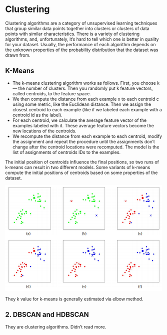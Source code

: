 # Clustering

Clustering algorithms are a category of unsupervised learning techniques that group similar data points together into clusters or clusters of data points with similar characteristics. There is a variety of clustering algorithms, and, unfortunately, it’s hard to tell which one is better in quality for your dataset. Usually, the performance of each algorithm depends on the unknown properties of the probability distribution that the dataset was drawn from.

## K-Means
- The k-means clustering algorithm works as follows. First, you choose k — the number of clusters. Then you randomly put k feature vectors, called centroids, to the feature space. 
- We then compute the distance from each example x to each centroid c using some metric, like the Euclidean distance. Then we assign the closest centroid to each example (like if we labeled each example with a centroid id as the label).
- For each centroid, we calculate the average feature vector of the examples labeled with it. These average feature vectors become the new locations of the centroids.
- We recompute the distance from each example to each centroid, modify the assignment and repeat the procedure until the assignments don’t change after the centroid locations were recomputed. The model is the list of assignments of centroids IDs to the examples. 

The initial position of centroids influence the final positions, so two runs of k-means can result in two different models. Some variants of k-means compute the initial positions of centroids based on some properties of the dataset.

![Alt text](image.png)

They k value for k-means is generally estimated via elbow method.

## 2. DBSCAN and HDBSCAN
They are clustering algorithms. Didn’t read more.